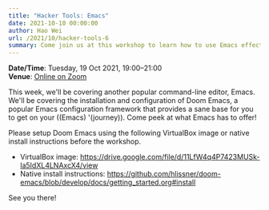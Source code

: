```yaml
---
title: "Hacker Tools: Emacs"
date: 2021-10-10 00:00:00
author: Hao Wei
url: /2021/10/hacker-tools-6
summary: Come join us at this workshop to learn how to use Emacs effectively, from the basics.
---
```

<!--
This workshop has ended; here are links to the materials and recording:

- [Slides](https://github.com/nushackers/hackertools-slides/releases/download/ht-2020-09-22/data-wrangling.pdf)
- [Recording](https://www.youtube.com/watch?v=MyL-RAbPZaY)
-->

**Date/Time**: Tuesday, 19 Oct 2021, 19:00&ndash;21:00<br />
**Venue**: [Online on Zoom](https://nus-sg.zoom.us/j/81002900968?pwd=TWtWS3JHWTk5STRmaTRsUHNveUh6Zz09)

This week, we'll be covering another popular command-line editor, Emacs. We'll be covering the installation and configuration of Doom Emacs, a popular Emacs configuration framework that provides a sane base for you to get on your ((Emacs) '(journey)). Come peek at what Emacs has to offer!

Please setup Doom Emacs using the following VirtualBox image or native install instructions before the workshop.

- VirtualBox image: https://drive.google.com/file/d/11LfW4q4P7423MUSk-la5IdXL4LNAxcX4/view
- Native install instructions: https://github.com/hlissner/doom-emacs/blob/develop/docs/getting_started.org#install

See you there!